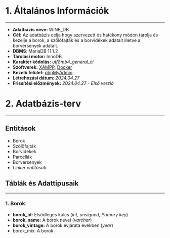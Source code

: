 # 1. Általános Információk
---------------------------------------------------------------------
- **Adatbázis neve:** WINE_DB
- **Cél:** Az adatbázis célja hogy szervezett és hatékony módon tárolja és kezelje a borok, a szőlőfajták és a borvidékek adatait illetve a borversenyek adatait.
- **DBMS**: MariaDB 11.1.2
- **Tárolási motor:** InnoDB
- **Karakter kódolás:** *utf8mb4_general_ci*
- **Szoftverek:** [XAMPP](https://www.apachefriends.org/), [Docker](https://www.docker.com/)
- **Kezelő felület:** [phpMyAdmin](https://hub.docker.com/_/phpmyadmin)
- **Létrehozási dátum**: *2024.04.27*
- **Frissítési előzmények:** *2024.04.27 - Első verzió*
# 2. Adatbázis-terv
--------------------------------------------------------------------
## Entitások

- Borok
- Szőlőfajták
- Borvidékek
- Parcellák
- Borversenyek
- *Linker entitások*
## Táblák és Adattípusaik
--------------------------------------------------
### 1. Borok:
- **borok_id:**  Elsődleges kulcs (*int*, *unsigned*, *Primary key*)
- **borok_name:** A borok nevei (*varchar*)
- **borok_vintage:** A borok évjárata években (*year*)
- borok_mix: A borok